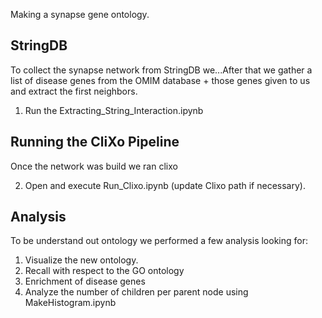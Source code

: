 Making a synapse gene ontology.

StringDB
---
To collect the synapse network from StringDB we...After that we gather a list of 
disease genes from the OMIM database + those genes given to us and extract the 
first neighbors. 
1) Run the Extracting_String_Interaction.ipynb

Running the CliXo Pipeline
---
Once the network was build we ran clixo <network file> <alpha> <beta>

2) Open and execute Run_Clixo.ipynb (update Clixo path if necessary). 
 

Analysis
---
To be understand out ontology we performed a few analysis looking for: 
1) Visualize the new ontology.
2) Recall with respect to the GO ontology 
3) Enrichment of disease genes 
4) Analyze the number of children per parent node using MakeHistogram.ipynb 
